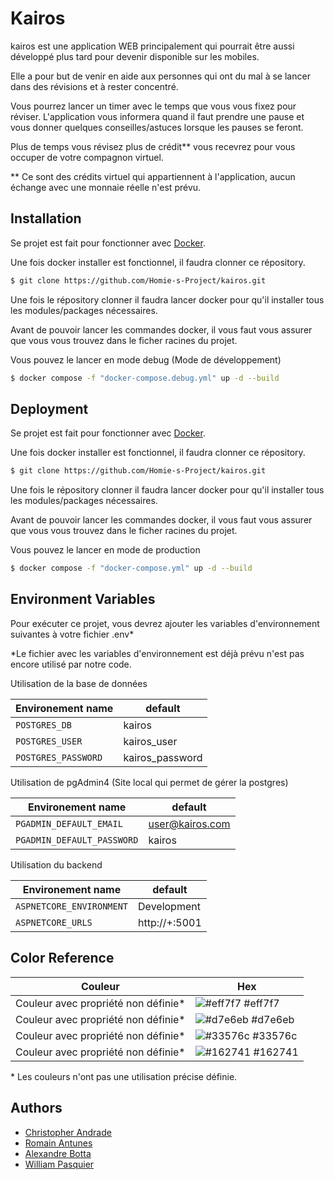 # Kairos

kairos est une application WEB principalement qui pourrait être aussi développé plus tard pour devenir disponible sur les mobiles.

Elle a pour but de venir en aide aux personnes qui ont du mal à se lancer dans des révisions et à rester concentré.

Vous pourrez lancer un timer avec le temps que vous vous fixez pour réviser. L'application vous informera quand il faut prendre une pause et vous donner quelques conseilles/astuces lorsque les pauses se feront.

Plus de temps vous révisez plus de crédit\*\* vous recevrez pour vous occuper de votre compagnon virtuel.

\*\* Ce sont des crédits virtuel qui appartiennent à l'application, aucun échange avec une monnaie réelle n'est prévu.

## Installation

Se projet est fait pour fonctionner avec [Docker](https://www.docker.com).

Une fois docker installer est fonctionnel, il faudra clonner ce répository.

```bash
$ git clone https://github.com/Homie-s-Project/kairos.git
```

Une fois le répository clonner il faudra lancer docker pour qu'il installer tous les modules/packages nécessaires.

Avant de pouvoir lancer les commandes docker, il vous faut vous assurer que vous vous trouvez dans le ficher racines du projet.

Vous pouvez le lancer en mode debug (Mode de développement)

```bash
$ docker compose -f "docker-compose.debug.yml" up -d --build
```

## Deployment

Se projet est fait pour fonctionner avec [Docker](https://www.docker.com).

Une fois docker installer est fonctionnel, il faudra clonner ce répository.

```bash
$ git clone https://github.com/Homie-s-Project/kairos.git
```

Une fois le répository clonner il faudra lancer docker pour qu'il installer tous les modules/packages nécessaires.

Avant de pouvoir lancer les commandes docker, il vous faut vous assurer que vous vous trouvez dans le ficher racines du projet.

Vous pouvez le lancer en mode de production

```bash
$ docker compose -f "docker-compose.yml" up -d --build
```

## Environment Variables

Pour exécuter ce projet, vous devrez ajouter les variables d'environnement suivantes à votre fichier .env\*

\*Le fichier avec les variables d'environnement est déjà prévu n'est pas encore utilisé par notre code.

Utilisation de la base de données

| Environement name   | default         |
| ------------------- | --------------- |
| `POSTGRES_DB`       | kairos          |
| `POSTGRES_USER`     | kairos_user     |
| `POSTGRES_PASSWORD` | kairos_password |

Utilisation de pgAdmin4 (Site local qui permet de gérer la postgres)

| Environement name          | default     |
| -------------------------- | ----------- |
| `PGADMIN_DEFAULT_EMAIL`    | user@kairos.com |
| `PGADMIN_DEFAULT_PASSWORD` | kairos      |

Utilisation du backend

| Environement name        | default       |
| ------------------------ | ------------- |
| `ASPNETCORE_ENVIRONMENT` | Development   |
| `ASPNETCORE_URLS`        | http://+:5001 |

## Color Reference

| Couleur             | Hex                                                                |
| ----------------- | ------------------------------------------------------------------ |
| Couleur avec propriété non définie* | ![#eff7f7](https://via.placeholder.com/15/eff7f7/eff7f7.png) #eff7f7 |
| Couleur avec propriété non définie* | ![#d7e6eb](https://via.placeholder.com/15/d7e6eb/d7e6eb.png) #d7e6eb |
| Couleur avec propriété non définie* | ![#33576c](https://via.placeholder.com/15/33576c/33576c.png) #33576c |
| Couleur avec propriété non définie* | ![#162741](https://via.placeholder.com/15/162741/162741.png) #162741 |

\* Les couleurs n'ont pas une utilisation précise définie.

## Authors

-   [Christopher Andrade](https://github.com/Chriss052)
-   [Romain Antunes](https://github.com/Flasssh)
-   [Alexandre Botta](https://github.com/bottaalexandre)
-   [William Pasquier](https://github.com/WilliamDevv)
